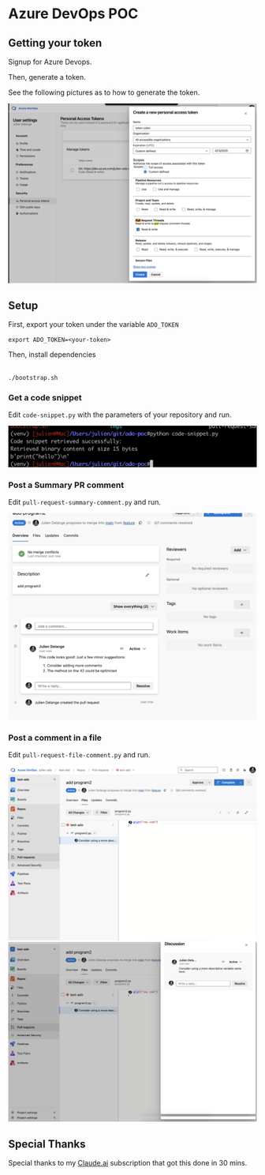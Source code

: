# Azure DevOps POC

## Getting your token

Signup for Azure Devops.

Then, generate a token.

See the following pictures as to how to generate the token.

![Generate Token](imgs/token1.png "Generate Token")

## Setup

First, export your token under the variable `ADO_TOKEN`

```shell
export ADO_TOKEN=<your-token>
```

Then, install dependencies

```shell

./bootstrap.sh

```

### Get a code snippet

Edit `code-snippet.py` with the parameters of your repository and run.


![Code Snippet](imgs/code-snippet.png "Code Snippet result")


### Post a Summary PR comment


Edit `pull-request-summary-comment.py` and run.

![Summary Comment on PR](imgs/summary-comment.png "Summary Comment 1")


### Post a comment in a file


Edit `pull-request-file-comment.py` and run.

![Comment on file, example 1](imgs/file-comment1.png "File Comment 1")
![Comment on file, example 2](imgs/file-comment2.png "File Comment 2")



## Special Thanks

Special thanks to my [Claude.ai](https://claude.ai/) subscription that got this done in 30 mins.